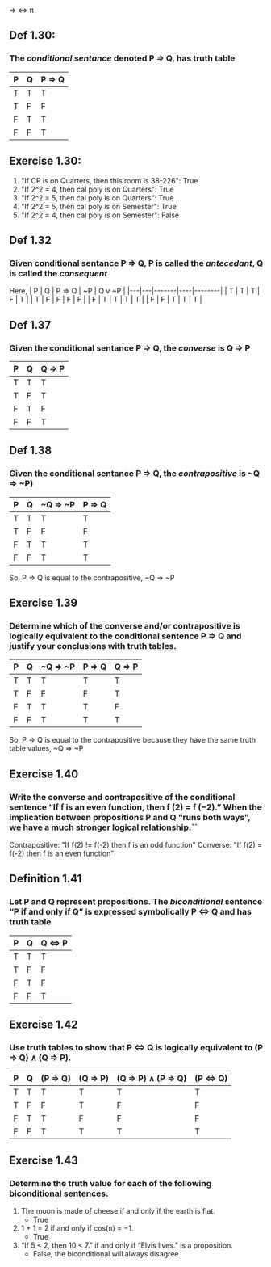 ⇒
⇔
π

## Def 1.30:
### The _conditional sentance_ denoted P ⇒ Q, has truth table
| P | Q | P ⇒ Q |
|---|---|-------|
| T | T | T |
| T | F | F |
| F | T | T |
| F | F | T |

## Exercise 1.30:
1. "If CP is on Quarters, then this room is 38-226": True
2. "If 2^2 = 4, then cal poly is on Quarters": True
3. "If 2^2 = 5, then cal poly is on Quarters": True
4. "If 2^2 = 5, then cal poly is on Semester": True
5. "If 2^2 = 4, then cal poly is on Semester": False

## Def 1.32
### Given conditional sentance P ⇒ Q, P is called the _antecedant_, Q is called the _consequent_
Here,
| P | Q | P ⇒ Q | ~P | Q v ~P |
|---|---|-------|----|--------|
| T | T | T | F | T |
| T | F | F | F | F |
| F | T | T | T | T |
| F | F | T | T | T |

## Def 1.37
### Given the conditional sentance P ⇒ Q, the _converse_ is Q ⇒ P
| P | Q | Q ⇒ P |
|---|---|-------|
| T | T | T |
| T | F | T |
| F | T | F |
| F | F | T |

## Def 1.38
### Given the conditional sentance P ⇒ Q, the _contrapositive_ is ~Q ⇒ ~P)
| P | Q | ~Q ⇒ ~P | P ⇒ Q |
|---|---|---------|-------|
| T | T | T | T |
| T | F | F | F |
| F | T | T | T |
| F | F | T | T |
So, P ⇒ Q is equal to the contrapositive, ~Q ⇒ ~P


## Exercise 1.39
### Determine which of the converse and/or contrapositive is logically equivalent to the conditional sentence P ⇒ Q and justify your conclusions with truth tables.
| P | Q | ~Q ⇒ ~P | P ⇒ Q | Q ⇒ P |
|---|---|---------|-------|-------|
| T | T | T | T | T |
| T | F | F | F | T |
| F | T | T | T | F |
| F | F | T | T | T |

So, P ⇒ Q is equal to the contrapositive because they have the same truth table values, ~Q ⇒ ~P

## Exercise 1.40  
### Write the converse and contrapositive of the conditional sentence “If f is an even function, then f (2) = f (−2).” When the implication between propositions P and Q “runs both ways”, we have a much stronger logical relationship.``
Contrapositive: "If f(2) != f(-2) then f is an odd function"
Converse:       "If f(2) = f(-2) then f is an even function"

## Definition 1.41
### Let P and Q represent propositions. The _biconditional_ sentence “P if and only if Q” is expressed symbolically P ⇔ Q and has truth table
| P | Q | Q ⇔ P |
|---|---|-------|
| T | T | T |
| T | F | F |
| F | T | F |
| F | F | T |

## Exercise 1.42
### Use truth tables to show that P ⇔ Q is logically equivalent to (P ⇒ Q) ∧ (Q ⇒ P).
| P | Q | (P ⇒ Q) | (Q ⇒ P) | (Q ⇒ P) ∧ (P ⇒ Q) | (P ⇔ Q) |
|---|---|---------|---------|-------------------|---------|
| T | T | T | T | T | T |
| T | F | F | T | F | F |
| F | T | T | F | F | F |
| F | F | T | T | T | T |

## Exercise 1.43
### Determine the truth value for each of the following biconditional sentences.
1. The moon is made of cheese if and only if the earth is flat.
    - True
2. 1 + 1 = 2 if and only if cos(π) = −1.
    - True
3. “If 5 < 2, then 10 < 7.” if and only if “Elvis lives.” is a proposition.
    - False, the biconditional will always disagree
